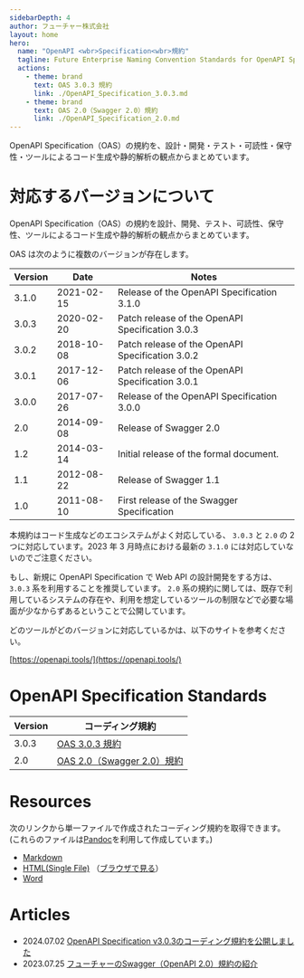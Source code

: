 ```yaml
---
sidebarDepth: 4
author: フューチャー株式会社
layout: home
hero:
  name: "OpenAPI <wbr>Specification<wbr>規約"
  tagline: Future Enterprise Naming Convention Standards for OpenAPI Specification
  actions:
    - theme: brand
      text: OAS 3.0.3 規約
      link: ./OpenAPI_Specification_3.0.3.md
    - theme: brand
      text: OAS 2.0（Swagger 2.0）規約
      link: ./OpenAPI_Specification_2.0.md
---
```


OpenAPI Specification（OAS）の規約を、設計・開発・テスト・可読性・保守性・ツールによるコード生成や静的解析の観点からまとめています。

# 対応するバージョンについて

OpenAPI Specification（OAS）の規約を設計、開発、テスト、可読性、保守性、ツールによるコード生成や静的解析の観点からまとめています。

OAS は次のように複数のバージョンが存在します。

| Version | Date       | Notes                                            |
| ------- | ---------- | ------------------------------------------------ |
| 3.1.0   | 2021-02-15 | Release of the OpenAPI Specification 3.1.0       |
| 3.0.3   | 2020-02-20 | Patch release of the OpenAPI Specification 3.0.3 |
| 3.0.2   | 2018-10-08 | Patch release of the OpenAPI Specification 3.0.2 |
| 3.0.1   | 2017-12-06 | Patch release of the OpenAPI Specification 3.0.1 |
| 3.0.0   | 2017-07-26 | Release of the OpenAPI Specification 3.0.0       |
| 2.0     | 2014-09-08 | Release of Swagger 2.0                           |
| 1.2     | 2014-03-14 | Initial release of the formal document.          |
| 1.1     | 2012-08-22 | Release of Swagger 1.1                           |
| 1.0     | 2011-08-10 | First release of the Swagger Specification       |

本規約はコード生成などのエコシステムがよく対応している、 `3.0.3` と `2.0` の 2 つに対応しています。2023 年 3 月時点における最新の `3.1.0` には対応していないのでご注意ください。

もし、新規に OpenAPI Specification で Web API の設計開発をする方は、 `3.0.3` 系を利用することを推奨しています。 `2.0` 系の規約に関しては、既存で利用しているシステムの存在や、利用を想定しているツールの制限などで必要な場面が少なからずあるということで公開しています。

どのツールがどのバージョンに対応しているかは、以下のサイトを参考ください。

[https://openapi.tools/](https://openapi.tools/)

# OpenAPI Specification Standards

| Version | コーディング規約                                             |
| ------- | ------------------------------------------------------------ |
| 3.0.3   | [OAS 3.0.3 規約](./OpenAPI_Specification_3.0.3.md)           |
| 2.0     | [OAS 2.0（Swagger 2.0）規約](./OpenAPI_Specification_2.0.md) |

# Resources

次のリンクから単一ファイルで作成されたコーディング規約を取得できます。
(これらのファイルは[Pandoc]を利用して作成しています。)

- [Markdown](https://github.com/future-architect/coding-standards/blob/master/documents/forOpenAPISpecification/OpenAPI_Specification_2.0.md)
- [HTML(Single File)](https://github.com/future-architect/coding-standards/blob/gh-pages/resources/OpenAPI_Specification_2.0.html) （[ブラウザで見る](https://future-architect.github.io/coding-standards/resources/OpenAPI_Specification_2.0.html)）
- [Word](https://github.com/future-architect/coding-standards/raw/gh-pages/resources/OpenAPI_Specification_2.0.docx)

[pandoc]: https://pandoc.org/

# Articles

- 2024.07.02 [OpenAPI Specification v3.0.3のコーディング規約を公開しました](https://future-architect.github.io/articles/20240702a/)
- 2023.07.25 [フューチャーのSwagger（OpenAPI 2.0）規約の紹介](https://future-architect.github.io/articles/20230725a/)

